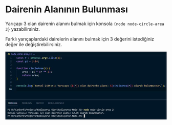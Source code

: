 # Dairenin Alanının Bulunması

Yarıçapı 3 olan dairenin alanını bulmak için konsola `{node node-circle-area 3}` yazabilirsiniz.

Farklı yarıçaplardaki dairelerin alanını bulmak için 3 değerini istediğiniz değer ile değiştirebilirsiniz.

![Project View](Odev1.JPG)